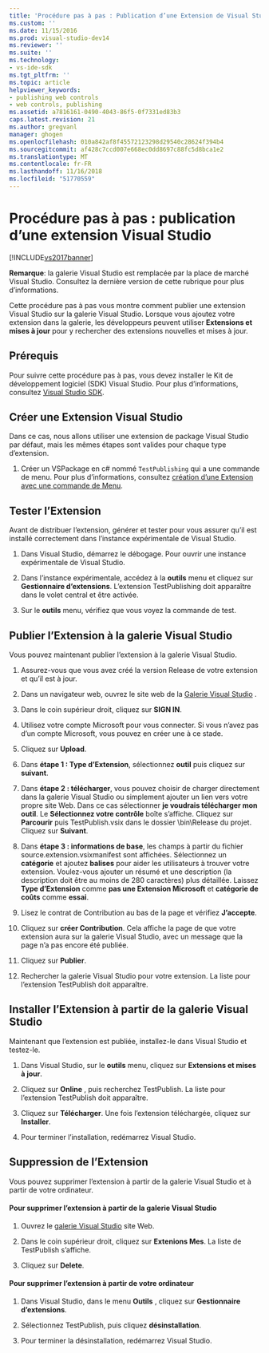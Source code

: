 ```yaml
---
title: 'Procédure pas à pas : Publication d’une Extension de Visual Studio | Microsoft Docs'
ms.custom: ''
ms.date: 11/15/2016
ms.prod: visual-studio-dev14
ms.reviewer: ''
ms.suite: ''
ms.technology:
- vs-ide-sdk
ms.tgt_pltfrm: ''
ms.topic: article
helpviewer_keywords:
- publishing web controls
- web controls, publishing
ms.assetid: a7816161-0490-4043-86f5-0f7331ed83b3
caps.latest.revision: 21
ms.author: gregvanl
manager: ghogen
ms.openlocfilehash: 010a842af8f45572123298d29540c28624f394b4
ms.sourcegitcommit: af428c7ccd007e668ec0dd8697c88fc5d8bca1e2
ms.translationtype: MT
ms.contentlocale: fr-FR
ms.lasthandoff: 11/16/2018
ms.locfileid: "51770559"
---
```

# <a name="walkthrough-publishing-a-visual-studio-extension"></a>Procédure pas à pas : publication d’une extension Visual Studio
[!INCLUDE[vs2017banner](../includes/vs2017banner.md)]

**Remarque**: la galerie Visual Studio est remplacée par la place de marché Visual Studio. Consultez la dernière version de cette rubrique pour plus d’informations.

  
Cette procédure pas à pas vous montre comment publier une extension Visual Studio sur la galerie Visual Studio. Lorsque vous ajoutez votre extension dans la galerie, les développeurs peuvent utiliser **Extensions et mises à jour** pour y rechercher des extensions nouvelles et mises à jour.  
  
## <a name="prerequisites"></a>Prérequis  
 Pour suivre cette procédure pas à pas, vous devez installer le Kit de développement logiciel (SDK) Visual Studio. Pour plus d’informations, consultez [Visual Studio SDK](../extensibility/visual-studio-sdk.md).  
  
## <a name="create-a-visual-studio-extension"></a>Créer une Extension Visual Studio  
 Dans ce cas, nous allons utiliser une extension de package Visual Studio par défaut, mais les mêmes étapes sont valides pour chaque type d’extension.  
  
1.  Créer un VSPackage en c# nommé `TestPublishing` qui a une commande de menu. Pour plus d’informations, consultez [création d’une Extension avec une commande de Menu](../extensibility/creating-an-extension-with-a-menu-command.md).  
  
## <a name="test-the-extension"></a>Tester l’Extension  
 Avant de distribuer l’extension, générer et tester pour vous assurer qu’il est installé correctement dans l’instance expérimentale de Visual Studio.  
  
1.  Dans Visual Studio, démarrez le débogage. Pour ouvrir une instance expérimentale de Visual Studio.  
  
2.  Dans l’instance expérimentale, accédez à la **outils** menu et cliquez sur **Gestionnaire d’extensions**. L’extension TestPublishing doit apparaître dans le volet central et être activée.  
  
3.  Sur le **outils** menu, vérifiez que vous voyez la commande de test.  
  
## <a name="publish-the-extension-to-the-visual-studio-gallery"></a>Publier l’Extension à la galerie Visual Studio  
 Vous pouvez maintenant publier l’extension à la galerie Visual Studio.  
  
1.  Assurez-vous que vous avez créé la version Release de votre extension et qu’il est à jour.  
  
2.  Dans un navigateur web, ouvrez le site web de la [Galerie Visual Studio](http://go.microsoft.com/fwlink/?LinkId=194329) .  
  
3.  Dans le coin supérieur droit, cliquez sur **SIGN IN**.  
  
4.  Utilisez votre compte Microsoft pour vous connecter. Si vous n’avez pas d’un compte Microsoft, vous pouvez en créer une à ce stade.  
  
5.  Cliquez sur **Upload**.  
  
6.  Dans **étape 1 : Type d’Extension**, sélectionnez **outil** puis cliquez sur **suivant**.  
  
7.  Dans **étape 2 : télécharger**, vous pouvez choisir de charger directement dans la galerie Visual Studio ou simplement ajouter un lien vers votre propre site Web. Dans ce cas sélectionner **je voudrais télécharger mon outil**. Le **Sélectionnez votre contrôle** boîte s’affiche. Cliquez sur **Parcourir** puis TestPublish.vsix dans le dossier \bin\Release du projet. Cliquez sur **Suivant**.  
  
8.  Dans **étape 3 : informations de base**, les champs à partir du fichier source.extension.vsixmanifest sont affichées. Sélectionnez un **catégorie** et ajoutez **balises** pour aider les utilisateurs à trouver votre extension. Voulez-vous ajouter un résumé et une description (la description doit être au moins de 280 caractères) plus détaillée. Laissez **Type d’Extension** comme **pas une Extension Microsoft** et **catégorie de coûts** comme **essai**.  
  
9. Lisez le contrat de Contribution au bas de la page et vérifiez **J’accepte**.  
  
10. Cliquez sur **créer Contribution**. Cela affiche la page de que votre extension aura sur la galerie Visual Studio, avec un message que la page n’a pas encore été publiée.  
  
11. Cliquez sur **Publier**.  
  
12. Rechercher la galerie Visual Studio pour votre extension. La liste pour l’extension TestPublish doit apparaître.  
  
## <a name="install-the-extension-from-the-visual-studio-gallery"></a>Installer l’Extension à partir de la galerie Visual Studio  
 Maintenant que l’extension est publiée, installez-le dans Visual Studio et testez-le.  
  
1.  Dans Visual Studio, sur le **outils** menu, cliquez sur **Extensions et mises à jour**.  
  
2.  Cliquez sur **Online** , puis recherchez TestPublish. La liste pour l’extension TestPublish doit apparaître.  
  
3.  Cliquez sur **Télécharger**. Une fois l’extension téléchargée, cliquez sur **Installer**.  
  
4.  Pour terminer l’installation, redémarrez Visual Studio.  
  
## <a name="removing-the-extension"></a>Suppression de l’Extension  
 Vous pouvez supprimer l’extension à partir de la galerie Visual Studio et à partir de votre ordinateur.  
  
#### <a name="to-remove-the-extension-from-the-visual-studio-gallery"></a>Pour supprimer l’extension à partir de la galerie Visual Studio  
  
1.  Ouvrez le [galerie Visual Studio](http://go.microsoft.com/fwlink/?LinkId=194329) site Web.  
  
2.  Dans le coin supérieur droit, cliquez sur **Extenions Mes**. La liste de TestPublish s’affiche.  
  
3.  Cliquez sur **Delete**.  
  
#### <a name="to-remove-the-extension-from-your-computer"></a>Pour supprimer l’extension à partir de votre ordinateur  
  
1.  Dans Visual Studio, dans le menu **Outils** , cliquez sur **Gestionnaire d’extensions**.  
  
2.  Sélectionnez TestPublish, puis cliquez **désinstallation**.  
  
3.  Pour terminer la désinstallation, redémarrez Visual Studio.

